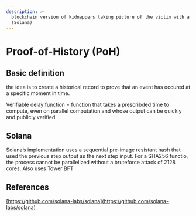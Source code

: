 ```yaml
---
description: >-
  blockchain version of kidnappers taking picture of the victim with a newspaper
  (Solana)
---
```


# Proof-of-History (PoH)

## Basic definition

the idea is to create a historical record to prove that an event has occured at a specific moment in time.

Verifiable delay function = function that takes a prescribded time to compute, even on parallel computation and whose output can be quickly and publicly verified

## Solana

Solana’s implementation uses a sequential pre-image resistant hash that used the previous step output as the next step input. For a SHA256 functio, the process cannot be parallelized without a bruteforce attack of 2128 cores. Also uses Tower BFT

## References

[https://github.com/solana-labs/solana](https://github.com/solana-labs/solana)
